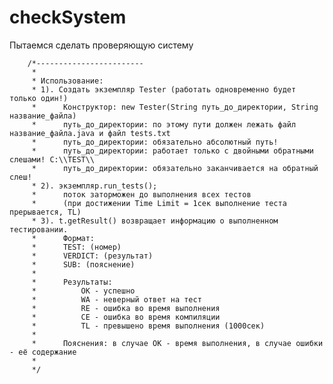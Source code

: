 # checkSystem
Пытаемся сделать проверяющую систему


		/*------------------------
		 * 
		 * Использование: 
		 * 1). Создать экземпляр Tester (работать одновременно будет только один!)
		 * 		Конструктор: new Tester(String путь_до_директории, String название_файла)
		 * 		путь_до_директории: по этому пути должен лежать файл название_файла.java и файл tests.txt
		 * 		путь_до_директории: обязательно абсолютный путь!
		 * 		путь_до_директории: работает только с двойными обратными слешами! C:\\TEST\\
		 * 		путь_до_директории: обязательно заканчивается на обратный слеш!
		 * 2). экземпляр.run_tests();
		 * 		поток заторможен до выполнения всех тестов 
		 * 		(при достижении Time Limit = 1сек выполнение теста прерывается, TL)
		 * 3). t.getResult() возвращает информацию о выполненном тестировании.
		 * 		Формат:
		 * 		TEST: (номер)
		 * 		VERDICT: (результат)
		 * 		SUB: (пояснение)
		 * 
		 *		Результаты:
		 *			OK - успешно
		 *			WA - неверный ответ на тест
		 *			RE - ошибка во время выполнения
		 *			CE - ошибка во время компиляции
		 *			TL - превышено время выполнения (1000сек) 
		 *
		 * 		Пояснения: в случае ОК - время выполнения, в случае ошибки - её содержание
		 * 
		 */
